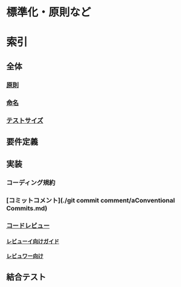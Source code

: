 標準化・原則など
=====
# 索引
## 全体
### [原則](./principle/index.md)
### [命名](./naming/index.md)
### [テストサイズ](./naming/index.md)

## 要件定義

## 実装
### コーディング規約
### [コミットコメント](./git commit comment/aConventional Commits.md)
### [コードレビュー](./review/index.md)
#### [レビューイ向けガイド](./review/reviewee.md)
#### [レビュワー向け](./review/reviewer.md)

## 結合テスト
